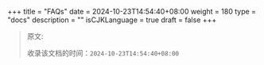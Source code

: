 +++
title = "FAQs"
date = 2024-10-23T14:54:40+08:00
weight = 180
type = "docs"
description = ""
isCJKLanguage = true
draft = false
+++

> 原文: []()
>
> 收录该文档的时间：`2024-10-23T14:54:40+08:00`

